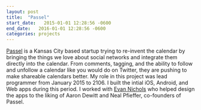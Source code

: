 ```yaml
---
layout: post
title:  "Passel"
start_date:   2015-01-01 12:28:56 -0600
end_date:   2016-01-01 12:28:56 -0600
categories: projects
---
```

[Passel][3469644a] is a Kansas City based startup trying to re-invent the calendar by bringing the things we love about social networks and integrate them directly into the calendar. From comments, tagging, and the ability to follow and unfollow a calendar like you would do on Twitter, they are pushing to make shareable calendars better. My role in this project was lead programmer from January 2015 to 2106. I built the intial iOS, Android, and Web apps during this period. I worked with [Evan Nichols][779562eb] who helped design the apps to the liking of Aaron Dewitt and Neal Pfieffer, co-founders of Passel.

  [3469644a]: http://mypassel.com/#/welcome "Passel"
  [779562eb]: http://etnichols.com "Evan Nichols"


<a href="https://geo.itunes.apple.com/us/app/passel-calendar-app-for-everyone./id1016703880?mt=8" style="display:inline-block;overflow:hidden;background:url(http://linkmaker.itunes.apple.com/images/badges/en-us/badge_appstore-lrg.svg) no-repeat;width:165px;height:40px;"></a>
